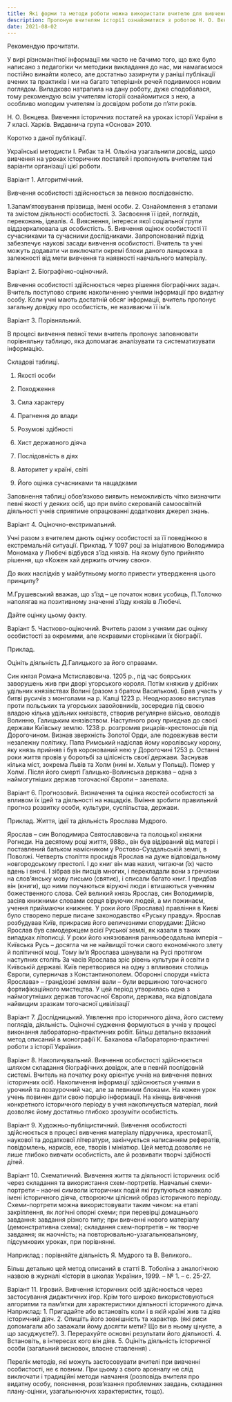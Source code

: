 ```yaml
---
title: Які форми та методи роботи можна використати вчителю для вивчення життя та діяльності історичного, державного, політичного діяча
description: Пропоную вчителям історії ознайомитися з роботою Н. О. Вєнцева. Вивчення історичних постатей на уроках історії України в 7 класі. 
date: 2021-08-02
---
```


Рекомендую прочитати.

У вирі різноманітної інформації ми часто не бачимо того, що вже було написано з педагогіки чи методики викладання до нас, ми намагаємося постійно винайти колесо, але достатньо зазирнути у раніші публікації вчених та практиків і ми на багато теперішніх речей подивимося новим поглядом. Випадково натрапила на дану роботу, дуже сподобалася, тому рекомендую всім учителям історії ознайомитися з нею, а особливо молодим учителям із досвідом роботи до п’яти років.

Н. О. Вєнцева. Вивчення історичних постатей на уроках історії України в 7 класі. Харків. Видавнича група «Основа» 2010.

Коротко з даної публікації.

Українські методисти І. Рибак та Н. Ольхіна узагальнили досвід, щодо вивчення на уроках історичних постатей і пропонують вчителям такі варіанти організації цієї роботи.

Варіант 1. Алгоритмічний. 

Вивчення особистості здійснюється за певною послідовністю. 

1.Запам’ятовування прізвища, імені особи. 2. Ознайомлення з етапами та змістом діяльності особистості. 3. Засвоєння її ідей, поглядів, переконань, ідеалів. 4. Вияснення, інтереси якої соціальної групи віддзеркалювала ця особистість. 5. Вивчення оцінок особистості її сучасниками та сучасними дослідниками. Запропонований підхід забезпечує наукові засади вивчення особистості. Вчитель та учні можуть додавати чи виключати окремі блоки даного ланцюжка в залежності від мети вивчення та наявності навчального матеріалу. 

Варіант 2. Біографічно-оціночний. 

Вивчення особистості здійснюється через рішення біографічних задач. Вчитель поступово сприяє накопиченню учнями інформації про видатну особу. Коли учні мають достатній обсяг інформації, вчитель пропонує загальну довідку про особистість, не називаючи її ім’я.

Варіант 3. Порівняльний. 

В процесі вивчення певної теми вчитель пропонує заповнювати порівняльну таблицю, яка допомагає аналізувати та систематизувати інформацію.

Складові таблиці.

1. Якості особи

2. Походження 

3. Сила характеру 

4. Прагнення до влади

5. Розумові здібності

6. Хист державного діяча 

7. Послідовність в діях 

8. Авторитет у країні, світі 

9. Його оцінка сучасниками та нащадками 

Заповнення таблиці обов’язково виявить неможливість чітко визначити певні якості у деяких осіб, що при вміло скерованій самоосвітній діяльності учнів сприятиме опрацюванні додаткових джерел знань. 

Варіант 4. Оціночно-екстримальний. 

Учні разом з вчителем дають оцінку особистості за її поведінкою в екстремальній ситуації. Приклад. У 1097 році за ініціативою Володимира Мономаха у Любечі відбувся з’їзд князів. На якому було прийнято рішення, що «Кожен хай держить отчину свою».

До яких наслідків у майбутньому могло привести утвердження цього принципу? 

М.Грушевський вважав, що з’їзд – це початок нових усобиць, П.Толочко наполягав на позитивному значенні з’їзду князів в Любечі. 

Дайте оцінку цьому факту. 

Варіант 5. Частково-оціночний. Вчитель разом з учнями дає оцінку особистості за окремими, але яскравими сторінками їх біографії. 

Приклад. 

Оцініть діяльність Д.Галицького за його справами. 

Син князя Романа Мстиславовича. 1205 р., під час боярських заворушень жив при дворі угорського короля. Потім княжив у дрібних удільних князівствах Волині (разом з братом Васильком). Брав участь у битві русичів з монголами на р. Калці 1223 р. Неодноразово виступав проти польських та угорських завойовників, зосередив під своєю владою кілька удільних князівств, створив регулярне військо, оволодів Волинню, Галицьким князівством. Наступного року приєднав до своєї держави Київську землю. 1238 р. розгромив рицарів-хрестоносців під Дорогочином. Визнав зверхність Золотої Орди, але подовжував вести незалежну політику. Папа Римський надіслав йому королівську корону, яку князь прийняв і був коронований нею у Дорогочині 1253 р. Останні роки життя провів у боротьбі за цілісність своєї держави. Заснував кілька міст, зокрема Львів та Холм (нині м. Хельм у Польщі). Помер у Холмі. Після його смерті Галицько-Волинська держава – одна з наймогутніших держав тогочасної Європи – занепала. 

Варіант 6. Прогнозовий. Визначення та оцінка якостей особистості за впливом їх ідей та діяльності на нащадків. Вміння зробити правильний прогноз розвитку особи, культури, суспільства, держави. 

Приклад. Життя, ідеї та діяльність Ярослава Мудрого. 

Ярослав – син Володимира Святославовича та полоцької княжни Рогнеди. На десятому році життя, 988р., він був відірваний від матері і поставлений батьком намісником у Ростово-Суздальській землі, в Поволжі. Четверть століття просидів Ярослав на дуже відповідальному новгородському престолі. І до книг він мав нахил, читаючи (їх) часто вдень і вночі. І зібрав він писців многих, і перекладали вони з гречизни на слов’янську мову письмо (святиє), і списали багато книг. І придбав він (книги), що ними поучаються віруючі люди і втишаються ученням божественного слова. Сей великий князь Ярослав, син Володимирів, засіяв книжними словами серця віруючих людей, а ми пожинаєм, учення приймаючи книжнеє. У роки його (Ярослава) правління в Києві було створено перше писане законодавство «Руську правду». Ярослав розбудував Київ, прикрасив його величезними спорудами: Дійсно Ярослав був самодержцем всієї Руської землі, як казали в таких випадках літописці. У роки його князювання ранньофеодальна імперія – Київська Русь – досягла чи не найвищої точки свого економічного злету й політичної моці. Тому ім’я Ярослава шанували на Русі протягом наступних століть За часів Ярослава зріс рівень культури й освіти в Київській державі. Київ перетворився на одну з впливових столиць Європи, суперничав з Константинополем. Оборонні споруди «міста Ярослава» – грандіозні земляні вали – були вершиною тогочасного фортифікаційного мистецтва. У цей період утворилась одна з наймогутніших держав тогочасної Європи, держава, яка відповідала найвищим зразкам тогочасної цивілізації 

Варіант 7. Дослідницький. Уявлення про історичного діяча, його систему поглядів, діяльність. Оціночні судження формуються в учнів у процесі виконання лабораторно-практичних робіт. Більш детально вказаний метод описаний в монографії К. Баханова «Лабораторно-практичні роботи з історії України».

Варіант 8. Накопичувальний. Вивчення особистості здійснюється шляхом складання біографічних довідок, але в певній послідовній системі. Вчитель на початку року орієнтує учнів на вивчення певних історичних осіб. Накопичення інформації здійснюється учнями в урочний та позаурочний час, але за певними блоками. На кожен урок учень повинен дати свою порцію інформації. На кінець вивчення конкретного історичного періоду в учня накопичується матеріал, який дозволяє йому достатньо глибоко зрозуміти особистість. 

Варіант 9. Художньо-публіцистичний. Вивчення особистості здійснюється в процесі вивчення матеріалу підручника, хрестоматії, наукової та додаткової літератури, закінчується написанням рефератів, повідомлень, нарисів, есе, творів і мініатюр. Цей метод дозволяє не лише глибоко вивчати особистість, але й розвивати творчі здібності дітей. 

Варіант 10. Схематичний. Вивчення життя та діяльності історичних осіб через складання та використання схем-портретів. Навчальні схеми-портрети – наочні символи історичних подій які групуються навколо імені історичного діяча, створюючи цілісний образ історичного періоду. Схеми-портрети можна використовувати таким чином: на етапі закріплення, як логічні опорні схеми; при перевірці домашнього завдання: завдання різного типу; при вивченні нового матеріалу (демонстративна схема); складання схем-портретів – як творче завдання; як наочність; на повторювально-узагальнювальному, підсумкових уроках, при порівнянні. 

Наприклад : порівняйте діяльність Я. Мудрого та В. Великого..

Більш детально цей метод описаний в статті В. Тоболіна з аналогічною назвою в журналі «Історія в школах України», 1999. – № 1. – с. 25-27. 

Варіант 11. Ігровий. Вивчення історичних осіб здійснюється через застосування дидактичних ігор. Крім того широко використовуються алгоритми та пам’ятки для характеристики діяльності історичного діяча. Наприклад: 1. Пригадайте або встановіть коли і в якій країні жив та діяв історичний діяч. 2. Опишіть його зовнішність та характер. (які риси допомагали або заважали йому досягти мети? Що ви в ньому цінуєте, а що засуджуєте?). 3. Перерахуйте основні результати його діяльності. 4. Встановіть, в інтересах кого він діяв. 5. Оцініть діяльність історичної особи (загальний висновок, власне ставлення) .

Перелік методів, які можуть застосовувати вчителі при вивченні особистості, не є повним. При цьому з свого арсеналу не слід виключати і традиційні методи навчання (розповідь вчителя про видатну особу, пояснення, розв’язання проблемних завдань, складання плану-оцінки, узагальнюючих характеристик, тощо). 


